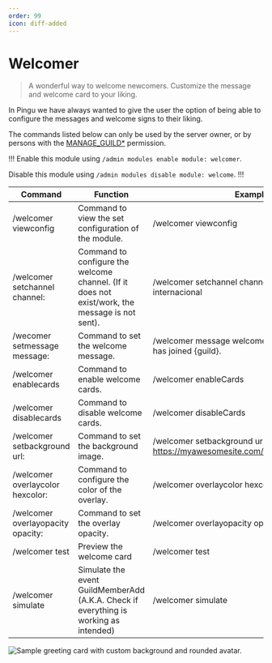 ```yaml
---
order: 99
icon: diff-added
---
```


# Welcomer
> A wonderful way to welcome newcomers. Customize the message and welcome card to your liking.

In Pingu we have always wanted to give the user the option of being able to configure the messages and welcome signs to their liking.

The commands listed below can only be used by the server owner, or by persons with the [MANAGE_GUILD\*](https://discord.com/developers/docs/topics/permissions) permission.

!!!
Enable this module using `/admin modules enable module: welcomer`.

Disable this module using `/admin modules disable module: welcome`.
!!!

<!-- markdown-link-check-disable -->
| Command | Function | Example |
| --- | --- | --- |
| /welcomer viewconfig | Command to view the set configuration of the module. | /welcomer viewconfig |
| /welcomer setchannel channel: <channel> | Command to configure the welcome channel. (If it does not exist/work, the message is not sent). | /welcomer setchannel channel:#aeropuerto-internacional |
| /wecomer setmessage message: | Command to set the welcome message. | /welcomer message welcomemessage:{member} has joined {guild}. |
| /welcomer enablecards | Command to enable welcome cards. | /welcomer enableCards |
| /welcomer disablecards | Command to disable welcome cards. | /welcomer disableCards |
| /welcomer setbackground url: | Command to set the background image. | /welcomer setbackground url: https://myawesomesite.com/myawesomephoto.png |
| /welcomer overlaycolor hexcolor: | Command to configure the color of the overlay. | /welcomer overlaycolor hexcolor:#fff |
| /welcomer overlayopacity opacity: | Command to set the overlay opacity. | /welcomer overlayopacity opacity:50 |
| /welcomer test | Preview the welcome card | /welcomer test |
| /welcomer simulate | Simulate the event GuildMemberAdd (A.K.A. Check if everything is working as intended) | /welcomer simulate                                                          |
<!-- markdown-link-check-enable -->

![Sample greeting card with custom background and rounded avatar.](https://cdn.discordapp.com/attachments/883335734608670720/928767503830757437/yboqcdLDOieWRDxPbUxUcWrLIuradzdc.png)
